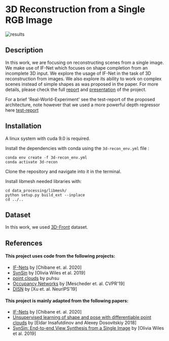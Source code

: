 # 3D Reconstruction from a Single RGB Image

![results](results.png)


## Description
In this work, we are focusing on reconstructing scenes from a single image. We make use of IF-Net which focuses on shape completion from an incomplete 3D input. We explore the usage of IF-Net in the task of 3D reconstruction from images. We also explore its ability to work on complex scenes instead of simple shapes as was proposed in the paper. For more details, please check the full [report](3D_Reconstruction_from_a_Single_RGB_Image_report.pdf) and [presentation](presentation.pdf) of the project.

For a brief 'Real-World-Experiment' see the test-report of the proposed architecture, note however that we used a more powerful depth regressor here [test-report](https://github.com/nihalsid/single-view-3d-reconstruction/blob/main/3d-Scene%20real%20world.pdf)

## Installation
A linux system with cuda 9.0 is required.

Install the dependencies with conda using the `3d-recon_env.yml` file :
```
conda env create -f 3d-recon_env.yml
conda activate 3d-recon
```
Clone the repository and navigate into it in the terminal.

Install libmesh needed libraries with:
```
cd data_processing/libmesh/
python setup.py build_ext --inplace
cd ../..
```
## Dataset
In this work, we used [3D-Front](https://tianchi.aliyun.com/specials/promotion/alibaba-3d-scene-dataset) dataset.

## References

#### This project uses code from the following projects:
+ [IF-Nets](https://github.com/jchibane/if-net) by [Chibane et. al. 2020] 
+ [SynSin](https://github.com/facebookresearch/synsin) by [Olivia Wiles et al. 2019]
+ [point clouds](https://github.com/puhsu/point_clouds) by puhsu
+ [Occupancy Networks](https://github.com/autonomousvision/occupancy_networks) by [Mescheder et. al. CVPR'19] 
+ [DISN](https://github.com/Xharlie/DISN) by [Xu et. al. NeurIPS'19]

#### This project is mainly adapted from the following papers:
+ [IF-Nets](https://arxiv.org/abs/2003.01456) by [Chibane et. al. 2020] 
+ [Unsupervised learning of shape and pose with differentiable point clouds](https://arxiv.org/abs/1810.09381) by [Eldar Insafutdinov and Alexey Dosovitskiy 2018]
+ [SynSin: End-to-end View Synthesis from a Single Image](https://arxiv.org/abs/1912.08804) by [Olivia Wiles et al. 2019]
